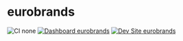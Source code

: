 # eurobrands

![CI none](https://img.shields.io/badge/ci-none-orange.svg)
[![Dashboard eurobrands](https://img.shields.io/badge/dashboard-eurobrands-yellow.svg)](https://dashboard.pantheon.io/sites/832c37ca-a7db-4c90-987c-ab86e4604478#dev/code)
[![Dev Site eurobrands](https://img.shields.io/badge/site-eurobrands-blue.svg)](http://dev-eurobrands.pantheonsite.io/)